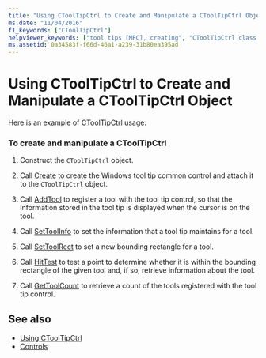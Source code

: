 ```yaml
---
title: "Using CToolTipCtrl to Create and Manipulate a CToolTipCtrl Object"
ms.date: "11/04/2016"
f1_keywords: ["CToolTipCtrl"]
helpviewer_keywords: ["tool tips [MFC], creating", "CToolTipCtrl class [MFC], using"]
ms.assetid: 0a34583f-f66d-46a1-a239-31b80ea395ad
---
```

# Using CToolTipCtrl to Create and Manipulate a CToolTipCtrl Object

Here is an example of [CToolTipCtrl](../mfc/reference/ctooltipctrl-class.md) usage:

### To create and manipulate a CToolTipCtrl

1. Construct the `CToolTipCtrl` object.

1. Call [Create](../mfc/reference/ctooltipctrl-class.md#create) to create the Windows tool tip common control and attach it to the `CToolTipCtrl` object.

1. Call [AddTool](../mfc/reference/ctooltipctrl-class.md#addtool) to register a tool with the tool tip control, so that the information stored in the tool tip is displayed when the cursor is on the tool.

1. Call [SetToolInfo](../mfc/reference/ctooltipctrl-class.md#settoolinfo) to set the information that a tool tip maintains for a tool.

1. Call [SetToolRect](../mfc/reference/ctooltipctrl-class.md#settoolrect) to set a new bounding rectangle for a tool.

1. Call [HitTest](../mfc/reference/ctooltipctrl-class.md#hittest) to test a point to determine whether it is within the bounding rectangle of the given tool and, if so, retrieve information about the tool.

1. Call [GetToolCount](../mfc/reference/ctooltipctrl-class.md#gettoolcount) to retrieve a count of the tools registered with the tool tip control.

## See also

- [Using CToolTipCtrl](../mfc/using-ctooltipctrl.md)
- [Controls](../mfc/controls-mfc.md)
